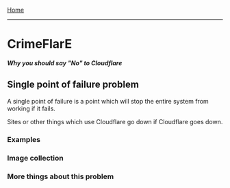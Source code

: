 [Home](../README_short.md)

---

# CrimeFlarE
***Why you should say "No" to Cloudflare***


## Single point of failure problem
A single point of failure is a point which will stop the entire system from 
working if it fails.

Sites or other things which use Cloudflare go down if Cloudflare goes down.

### Examples

### Image collection

### More things about this problem
